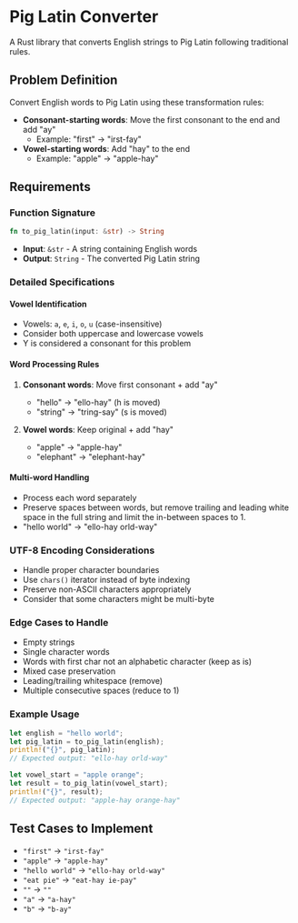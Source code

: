 # Pig Latin Converter

A Rust library that converts English strings to Pig Latin following traditional rules.

## Problem Definition

Convert English words to Pig Latin using these transformation rules:
- **Consonant-starting words**: Move the first consonant to the end and add "ay"
  - Example: "first" → "irst-fay"
- **Vowel-starting words**: Add "hay" to the end
  - Example: "apple" → "apple-hay"

## Requirements

### Function Signature
```rust
fn to_pig_latin(input: &str) -> String
```

- **Input**: `&str` - A string containing English words
- **Output**: `String` - The converted Pig Latin string

### Detailed Specifications

#### Vowel Identification
- Vowels: `a`, `e`, `i`, `o`, `u` (case-insensitive)
- Consider both uppercase and lowercase vowels
- Y is considered a consonant for this problem

#### Word Processing Rules
1. **Consonant words**: Move first consonant + add "ay"
   - "hello" → "ello-hay" (h is moved)
   - "string" → "tring-say" (s is moved)
   
2. **Vowel words**: Keep original + add "hay"
   - "apple" → "apple-hay"
   - "elephant" → "elephant-hay"

#### Multi-word Handling
- Process each word separately
- Preserve spaces between words, but remove trailing and leading white space in the full string and limit the in-between spaces to 1.
- "hello world" → "ello-hay orld-way"

### UTF-8 Encoding Considerations
- Handle proper character boundaries
- Use `chars()` iterator instead of byte indexing
- Preserve non-ASCII characters appropriately
- Consider that some characters might be multi-byte

### Edge Cases to Handle
- Empty strings
- Single character words
- Words with first char not an alphabetic character (keep as is)
- Mixed case preservation
- Leading/trailing whitespace (remove)
- Multiple consecutive spaces (reduce to 1)

### Example Usage
```rust
let english = "hello world";
let pig_latin = to_pig_latin(english);
println!("{}", pig_latin);
// Expected output: "ello-hay orld-way"

let vowel_start = "apple orange";
let result = to_pig_latin(vowel_start);
println!("{}", result);
// Expected output: "apple-hay orange-hay"
```

## Test Cases to Implement
- `"first"` → `"irst-fay"`
- `"apple"` → `"apple-hay"`
- `"hello world"` → `"ello-hay orld-way"`
- `"eat pie"` → `"eat-hay ie-pay"`
- `""` → `""`
- `"a"` → `"a-hay"`
- `"b"` → `"b-ay"`
